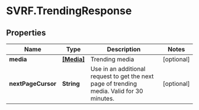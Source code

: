 # SVRF.TrendingResponse

## Properties
Name | Type | Description | Notes
------------ | ------------- | ------------- | -------------
**media** | [**[Media]**](Media.md) | Trending media | [optional] 
**nextPageCursor** | **String** | Use in an additional request to get the next page of trending media. Valid for 30 minutes. | [optional] 


